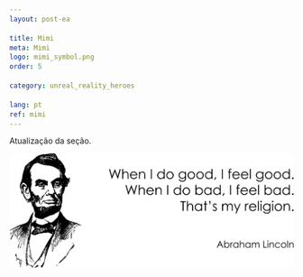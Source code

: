 ```yaml
---
layout: post-ea

title: Mimi
meta: Mimi
logo: mimi_symbol.png
order: 5

category: unreal_reality_heroes

lang: pt
ref: mimi
---
```


Atualização da seção.

<a data-fancybox="gallery" href="/img/programming/Lincoln.png"><img src="/img/programming/Lincoln.png" alt=""></a>
